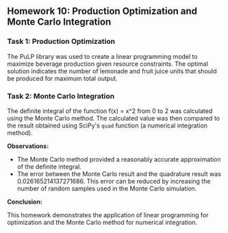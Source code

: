 ## Homework 10: Production Optimization and Monte Carlo Integration

### Task 1: Production Optimization

The PuLP library was used to create a linear programming model to maximize beverage production given resource constraints. The optimal solution indicates the number of lemonade and fruit juice units that should be produced for maximum total output.

### Task 2: Monte Carlo Integration

The definite integral of the function f(x) = x^2 from 0 to 2 was calculated using the Monte Carlo method. The calculated value was then compared to the result obtained using SciPy's `quad` function (a numerical integration method).  

**Observations:**

*   The Monte Carlo method provided a reasonably accurate approximation of the definite integral.
*   The error between the Monte Carlo result and the quadrature result was 0.026165214137271686. This error can be reduced by increasing the number of random samples used in the Monte Carlo simulation.

**Conclusion:**

This homework demonstrates the application of linear programming for optimization and the Monte Carlo method for numerical integration.
